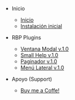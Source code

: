 <!-- _navbar.md -->

* Inicio

  * [Inicio](inicio_rapido.md)
  * [Instalación inicial](primeros_pasos.md)

* RBP Plugins
  * [Ventana Modal v.1.0](rbp_ventana_modal.md)
  * [Small Help v.1.0](rbp_small_help.md)
  * [Paginador v.1.0](rbp_paginador.md)
  * [Menú Lateral v.1.0](rbp_menu_lateral.md)

* Apoyo (Support)
  * [Buy me a Coffe!](https://www.buymeacoffee.com/rafaelblanco/)
